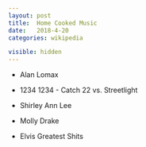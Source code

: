 ```yaml
---
layout: post
title:  Home Cooked Music
date:   2018-4-20
categories: wikipedia

visible: hidden
---
```


- Alan Lomax

- 1234 1234 - Catch 22 vs. Streetlight

- Shirley Ann Lee
- Molly Drake

- Elvis Greatest Shits
